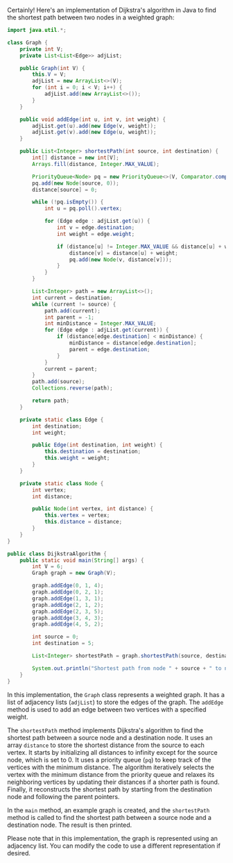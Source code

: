 Certainly! Here's an implementation of Dijkstra's algorithm in Java to find the shortest path between two nodes in a weighted graph:

```java
import java.util.*;

class Graph {
    private int V;
    private List<List<Edge>> adjList;

    public Graph(int V) {
        this.V = V;
        adjList = new ArrayList<>(V);
        for (int i = 0; i < V; i++) {
            adjList.add(new ArrayList<>());
        }
    }

    public void addEdge(int u, int v, int weight) {
        adjList.get(u).add(new Edge(v, weight));
        adjList.get(v).add(new Edge(u, weight));
    }

    public List<Integer> shortestPath(int source, int destination) {
        int[] distance = new int[V];
        Arrays.fill(distance, Integer.MAX_VALUE);

        PriorityQueue<Node> pq = new PriorityQueue<>(V, Comparator.comparingInt(node -> node.distance));
        pq.add(new Node(source, 0));
        distance[source] = 0;

        while (!pq.isEmpty()) {
            int u = pq.poll().vertex;

            for (Edge edge : adjList.get(u)) {
                int v = edge.destination;
                int weight = edge.weight;

                if (distance[u] != Integer.MAX_VALUE && distance[u] + weight < distance[v]) {
                    distance[v] = distance[u] + weight;
                    pq.add(new Node(v, distance[v]));
                }
            }
        }

        List<Integer> path = new ArrayList<>();
        int current = destination;
        while (current != source) {
            path.add(current);
            int parent = -1;
            int minDistance = Integer.MAX_VALUE;
            for (Edge edge : adjList.get(current)) {
                if (distance[edge.destination] < minDistance) {
                    minDistance = distance[edge.destination];
                    parent = edge.destination;
                }
            }
            current = parent;
        }
        path.add(source);
        Collections.reverse(path);

        return path;
    }

    private static class Edge {
        int destination;
        int weight;

        public Edge(int destination, int weight) {
            this.destination = destination;
            this.weight = weight;
        }
    }

    private static class Node {
        int vertex;
        int distance;

        public Node(int vertex, int distance) {
            this.vertex = vertex;
            this.distance = distance;
        }
    }
}

public class DijkstraAlgorithm {
    public static void main(String[] args) {
        int V = 6;
        Graph graph = new Graph(V);

        graph.addEdge(0, 1, 4);
        graph.addEdge(0, 2, 1);
        graph.addEdge(1, 3, 1);
        graph.addEdge(2, 1, 2);
        graph.addEdge(2, 3, 5);
        graph.addEdge(3, 4, 3);
        graph.addEdge(4, 5, 2);

        int source = 0;
        int destination = 5;

        List<Integer> shortestPath = graph.shortestPath(source, destination);

        System.out.println("Shortest path from node " + source + " to node " + destination + ": " + shortestPath);
    }
}
```

In this implementation, the `Graph` class represents a weighted graph. It has a list of adjacency lists (`adjList`) to store the edges of the graph. The `addEdge` method is used to add an edge between two vertices with a specified weight.

The `shortestPath` method implements Dijkstra's algorithm to find the shortest path between a source node and a destination node. It uses an array `distance` to store the shortest distance from the source to each vertex. It starts by initializing all distances to infinity except for the source node, which is set to 0. It uses a priority queue (`pq`) to keep track of the vertices with the minimum distance. The algorithm iteratively selects the vertex with the minimum distance from the priority queue and relaxes its neighboring vertices by updating their distances if a shorter path is found. Finally, it reconstructs the shortest path by starting from the destination node and following the parent pointers.

In the `main` method, an example graph is created, and the `shortestPath` method is called to find the shortest path between a source node and a destination node. The result is then printed.

Please note that in this implementation, the graph is represented using an adjacency list. You can modify the code to use a different representation if desired.
